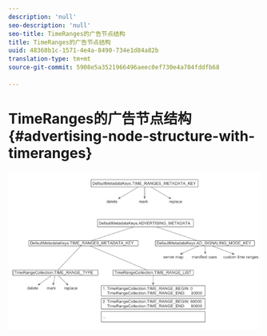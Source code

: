```yaml
---
description: 'null'
seo-description: 'null'
seo-title: TimeRanges的广告节点结构
title: TimeRanges的广告节点结构
uuid: 48368b1c-1571-4e4a-8490-734e1d84a82b
translation-type: tm+mt
source-git-commit: 5908e5a3521966496aeec0ef730e4a704fddfb68

---
```



# TimeRanges的广告节点结构{#advertising-node-structure-with-timeranges}

<!--<a id="fig_CD71214FBF8945729FC34CD2F0047EF8"></a>-->

![](assets/psdk_ad-node-structure_web.png)

